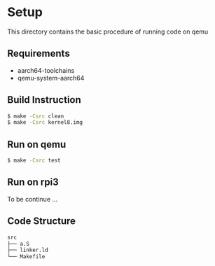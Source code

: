 # Setup

This directory contains the basic procedure of running code on qemu

## Requirements

* aarch64-toolchains
* qemu-system-aarch64

## Build Instruction

```Bash
$ make -Csrc clean
$ make -Csrc kernel8.img
```

## Run on qemu

```Bash
$ make -Csrc test
```

## Run on rpi3

To be continue ...

## Code Structure

```Bash
src
├── a.S
├── linker.ld
└── Makefile
```
